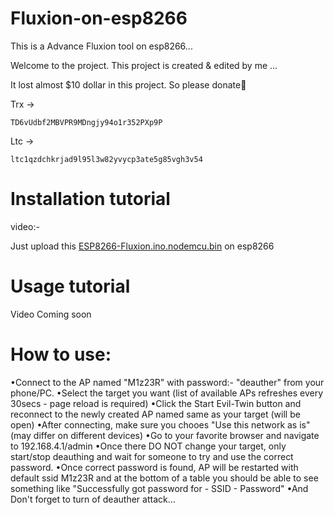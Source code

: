 # Fluxion-on-esp8266
This is a Advance Fluxion tool on esp8266...

Welcome to the project. This project is created & edited by me ...

It lost almost $10 dollar in this project. So please donate🥺

Trx ->
 ``` 
 TD6vUdbf2MBVPR9MDngjy94o1r352PXp9P
 ```
Ltc ->
 ```
 ltc1qzdchkrjad9l95l3w82yvycp3ate5g85vgh3v54
 ```

# Installation tutorial

video:- 

Just upload this [ESP8266-Fluxion.ino.nodemcu.bin](https://raw.githubusercontent.com/pitube08642/Fluxion-on-ESP8266/main/ESP8266-Fluxion.ino.nodemcu.bin) on esp8266

# Usage tutorial

Video Coming soon

# How to use:
•Connect to the AP named "M1z23R" with password:- "deauther" from your phone/PC.
•Select the target you want (list of available APs refreshes every 30secs - page reload is required)
•Click the Start Evil-Twin button and reconnect to the newly created AP named same as your target (will be open)
•After connecting, make sure you chooes "Use this network as is" (may differ on different devices)
•Go to your favorite browser and navigate to 192.168.4.1/admin
•Once there DO NOT change your target, only start/stop deauthing and wait for someone to try and use the correct password.
•Once correct password is found, AP will be restarted with default ssid M1z23R and at the bottom of a table you should be able to see something like "Successfully got password for - SSID - Password"
•And Don't forget to turn of deauther attack...
